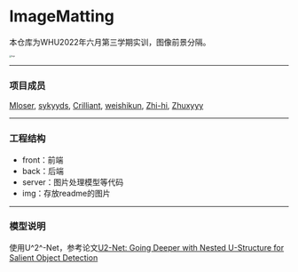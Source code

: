 # ImageMatting

本仓库为WHU2022年六月第三学期实训，图像前景分隔。

<img src="img/logo.png" alt="logo" style="zoom: 23%;" />

---

### 项目成员

[Mloser](https://github.com/Mloser-z), [sykyyds](https://github.com/sykyyds), [Crilliant](https://github.com/Crilliant), [weishikun](https://github.com/weishikun), [Zhi-hi](https://github.com/Zhi-hi), [Zhuxyyy](https://github.com/Zhuxyyy)

---

### 工程结构

- front：前端
- back：后端
- server：图片处理模型等代码
- img：存放readme的图片

---

### 模型说明

使用U^2^-Net，参考论文[U2-Net: Going Deeper with Nested U-Structure for Salient Object Detection](https://arxiv.org/pdf/2005.09007.pdf)

